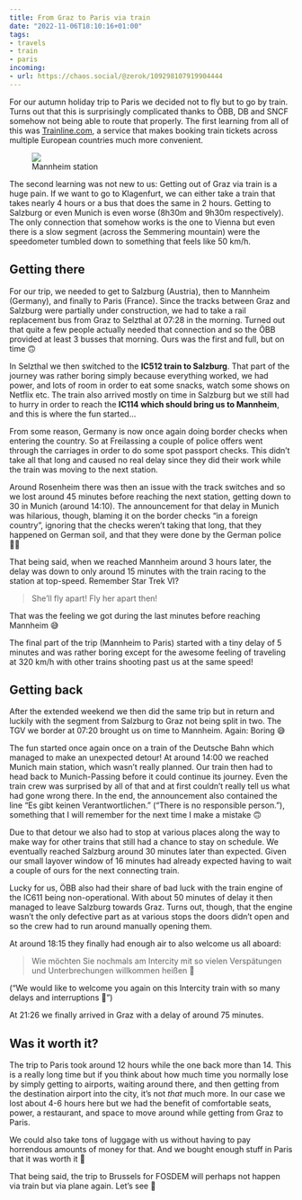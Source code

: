 ```yaml
---
title: From Graz to Paris via train
date: "2022-11-06T18:10:16+01:00"
tags:
- travels
- train
- paris
incoming:
- url: https://chaos.social/@zerok/109298107919904444
---
```


For our autumn holiday trip to Paris we decided not to fly but to go by train. Turns out that this is surprisingly complicated thanks to ÖBB, DB and SNCF somehow not being able to route that properly. The first learning from all of this was [Trainline.com](https://www.thetrainline.com/de), a service that makes booking train tickets across multiple European countries much more convenient.

<figure><img src="/media/2022/mannheim-station.jpeg"><figcaption>Mannheim station</figcaption></figure>

The second learning was not new to us: Getting out of Graz via train is a huge pain. If we want to go to Klagenfurt, we can either take a train that takes nearly 4 hours or a bus that does the same in 2 hours. Getting to Salzburg or even Munich is even worse (8h30m and 9h30m respectively). The only connection that somehow works is the one to Vienna but even there is a slow segment (across the Semmering mountain) were the speedometer tumbled down to something that feels like 50 km/h.

## Getting there

For our trip, we needed to get to Salzburg (Austria), then to Mannheim (Germany), and finally to Paris (France). Since the tracks between Graz and Salzburg were partially under construction, we had to take a rail replacement bus from Graz to Selzthal at 07:28 in the morning. Turned out that quite a few people actually needed that connection and so the ÖBB provided at least 3 busses that morning. Ours was the first and full, but on time 🙃

In Selzthal we then switched to the **IC512 train to Salzburg**. That part of the journey was rather boring simply because everything worked, we had power, and lots of room in order to eat some snacks, watch some shows on Netflix etc. The train also arrived mostly on time in Salzburg but we still had to hurry in order to reach the **IC114 which should bring us to Mannheim**, and this is where the fun started…

From some reason, Germany is now once again doing border checks when entering the country. So at Freilassing a couple of police offers went through the carriages in order to do some spot passport checks. This didn’t take all that long and caused no real delay since they did their work while the train was moving to the next station.

Around Rosenheim there was then an issue with the track switches and so we lost around 45 minutes before reaching the next station, getting down to 30 in Munich (around 14:10). The announcement for that delay in Munich was hilarious, though, blaming it on the border checks “in a foreign country”, ignoring that the checks weren’t taking that long, that they happened on German soil, and that they were done by the German police 🤦‍♂️

That being said, when we reached Mannheim around 3 hours later, the delay was down to only around 15 minutes with the train racing to the station at top-speed. Remember Star Trek VI?

> She’ll fly apart!
> Fly her apart then!

That was the feeling we got during the last minutes before reaching Mannheim 😅

The final part of the trip (Mannheim to Paris) started with a tiny delay of 5 minutes and was rather boring except for the awesome feeling of traveling at 320 km/h with other trains shooting past us at the same speed!

## Getting back

After the extended weekend we then did the same trip but in return and luckily with the segment from Salzburg to Graz not being split in two. The TGV we border at 07:20 brought us on time to Mannheim. Again: Boring 😅

The fun started once again once on a train of the Deutsche Bahn which managed to make an unexpected detour! At around 14:00 we reached Munich main station, which wasn’t really planned. Our train then had to head back to Munich-Passing before it could continue its journey. Even the train crew was surprised by all of that and at first couldn’t really tell us what had gone wrong there. In the end, the announcement also contained the line “Es gibt keinen Verantwortlichen.” (“There is no responsible person.”), something that I will remember for the next time I make a mistake 🙃

Due to that detour we also had to stop at various places along the way to make way for other trains that still had a chance to stay on schedule. We eventually reached Salzburg around 30 minutes later than expected. Given our small layover window of 16 minutes had already expected having to wait a couple of ours for the next connecting train.

Lucky for us, ÖBB also had their share of bad luck with the train engine of the IC611 being non-operational. With about 50 minutes of delay it then managed to leave Salzburg towards Graz. Turns out, though, that the engine wasn’t the only defective part as at various stops the doors didn’t open and so the crew had to run around manually opening them.

At around 18:15 they finally had enough air to also welcome us all aboard: 

> Wie möchten Sie nochmals am Intercity mit so vielen Verspätungen und Unterbrechungen willkommen heißen 🙂

(“We would like to welcome you again on this Intercity train with so many delays and interruptions 🙂”)

At 21:26 we finally arrived in Graz with a delay of around 75 minutes.

## Was it worth it?

The trip to Paris took around 12 hours while the one back more than 14. This is a really long time but if you think about how much time you normally lose by simply getting to airports, waiting around there, and then getting from the destination airport into the city, it’s not *that* much more. In our case we lost about 4-6 hours here but we had the benefit of comfortable seats, power, a restaurant, and space to move around while getting from Graz to Paris.

We could also take tons of luggage with us without having to pay horrendous amounts of money for that. And we bought enough stuff in Paris that it was worth it 🤪

That being said, the trip to Brussels for FOSDEM will perhaps not happen via train but via plane again. Let’s see 🙂

